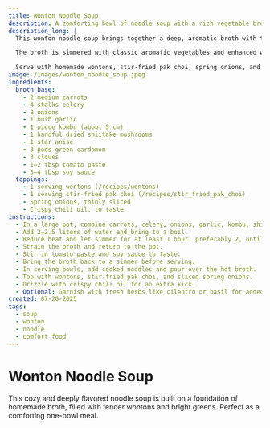 ```yaml
---
title: Wonton Noodle Soup
description: A comforting bowl of noodle soup with a rich vegetable broth, wontons, and flavorful toppings.
description_long: |
  This wonton noodle soup brings together a deep, aromatic broth with tender dumplings and vibrant greens. It’s a warming dish perfect for cooler evenings or whenever you crave something nourishing and savory.

  The broth is simmered with classic aromatic vegetables and enhanced with dried shiitake, star anise, cardamom, and clove. Tomato paste and soy sauce round out the umami depth.

  Serve with homemade wontons, stir-fried pak choi, spring onions, and a drizzle of crispy chili oil for a delightful meal in a bowl.
image: /images/wonton_noodle_soup.jpeg
ingredients:
  broth_base:
    - 2 medium carrots
    - 4 stalks celery
    - 2 onions
    - 1 bulb garlic
    - 1 piece kombu (about 5 cm)
    - 1 handful dried shiitake mushrooms
    - 1 star anise
    - 3 pods green cardamom
    - 3 cloves
    - 1–2 tbsp tomato paste
    - 3–4 tbsp soy sauce
  toppings:
    - 1 serving wontons (/recipes/wontons)
    - 1 serving stir-fried pak choi (/recipes/stir_fried_pak_choi)
    - Spring onions, thinly sliced
    - Crispy chili oil, to taste
instructions:
  - In a large pot, combine carrots, celery, onions, garlic, kombu, shiitake mushrooms, star anise, cardamom, and cloves.
  - Add 2–2.5 liters of water and bring to a boil.
  - Reduce heat and let simmer for at least 1 hour, preferably 2, until the broth is rich and flavorful.
  - Strain the broth and return to the pot.
  - Stir in tomato paste and soy sauce to taste.
  - Bring the broth back to a simmer before serving.
  - In serving bowls, add cooked noodles and pour over the hot broth.
  - Top with wontons, stir-fried pak choi, and sliced spring onions.
  - Drizzle with crispy chili oil for an extra kick.
  - Optional: Garnish with fresh herbs like cilantro or basil for added freshness.
created: 07-20-2025
tags:
  - soup
  - wonton
  - noodle
  - comfort food
---
```


# Wonton Noodle Soup

This cozy and deeply flavored noodle soup is built on a foundation of homemade broth, filled with tender wontons and bright greens. Perfect as a comforting one-bowl meal.
